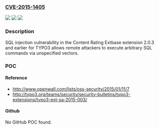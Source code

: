 ### [CVE-2015-1405](https://cve.mitre.org/cgi-bin/cvename.cgi?name=CVE-2015-1405)
![](https://img.shields.io/static/v1?label=Product&message=n%2Fa&color=blue)
![](https://img.shields.io/static/v1?label=Version&message=n%2Fa&color=blue)
![](https://img.shields.io/static/v1?label=Vulnerability&message=n%2Fa&color=brighgreen)

### Description

SQL injection vulnerability in the Content Rating Extbase extension 2.0.3 and earlier for TYPO3 allows remote attackers to execute arbitrary SQL commands via unspecified vectors.

### POC

#### Reference
- http://www.openwall.com/lists/oss-security/2015/01/11/7
- http://typo3.org/teams/security/security-bulletins/typo3-extensions/typo3-ext-sa-2015-003/

#### Github
No GitHub POC found.


